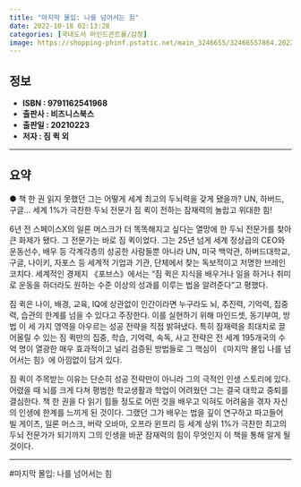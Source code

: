 ```yaml
---
title: "마지막 몰입: 나를 넘어서는 힘"
date: 2022-10-18 02:13:28
categories: [국내도서 마인드콘트롤/감정]
image: https://shopping-phinf.pstatic.net/main_3246655/32466557864.20220527091400.jpg
---
```


## **정보**

- **ISBN : 9791162541968**
- **출판사 : 비즈니스북스**
- **출판일 : 20210223**
- **저자 : 짐 퀵 외**

------



## **요약**

● 책 한 권 읽지 못했던 그는 어떻게 세계 최고의 두뇌력을 갖게 됐을까?
UN, 하버드, 구글… 세계 1%가 극찬한 두뇌 전문가 짐 퀵이 전하는 잠재력의 놀랍고 위대한 힘!

6년 전 스페이스X의 일론 머스크가 더 똑똑해지고 싶다는 열망에 한 두뇌 전문가를 찾아 큰 화제가 됐다. 그 전문가는 바로 짐 퀵이었다. 그는 25년 넘게 세계 정상급의 CEO와 운동선수, 배우 등 각계각층의 성공한 사람들뿐 아니라 UN, 미국 백악관, 하버드대학교, 구글, 나이키, 자포스 등 세계적 기업과 기관, 단체에서 찾는 독보적이고 저명한 브레인 코치다. 세계적인 경제지 《포브스》에서는 “짐 퀵은 지식을 배우거나 일을 하거나 취미로 운동을 하더라도 원하는 수준 이상의 성과를 이루는 법을 알려준다”고 평했다.

짐 퀵은 나이, 배경, 교육, IQ에 상관없이 인간이라면 누구라도 뇌, 추진력, 기억력, 집중력, 습관의 한계를 넘을 수 있다고 주장한다. 이를 실현하기 위해 마인드셋, 동기부여, 방법 이 세 가지 영역을 아우르는 성공 전략을 직접 밝혀냈다. 특히 잠재력을 최대치로 끌어올릴 수 있는 짐 퀵만의 집중, 학습, 기억력, 속독, 사고 전략은 전 세계 195개국의 수억 명이 열광한 매우 효과적이고 널리 검증된 방법들로 그 핵심이 《마지막 몰입 나를 넘어서는 힘》에 아낌없이 담겨 있다. 

짐 퀵이 주목받는 이유는 단순히 성공 전략만이 아니라 그의 극적인 인생 스토리에 있다. 어렸을 때 뇌를 크게 다쳐 평범한 학교생활과 학업이 어려웠던 그는 결국 대학교 중퇴를 결심한다. 책 한 권을 다 읽기 힘들 정도로 어떤 것을 배우고 익혀도 어려움을 겪자 자신의 인생에 한계를 느끼게 된 것이다. 그랬던 그가 배우는 법을 깊이 연구하고 파고들어 빌 게이츠, 일론 머스크, 버락 오바마, 오프라 윈프리 등 세계 상위 1%가 극찬한 최고의 두뇌 전문가가 되기까지 그의 인생을 바꾼 잠재력의 힘이 무엇인지 이 책을 통해 알게 될 것이다.

------

#마지막 몰입: 나를 넘어서는 힘


